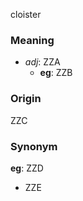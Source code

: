 cloister
### Meaning
+ _adj_: ZZA
	+ __eg__: ZZB

### Origin

ZZC

### Synonym

__eg__: ZZD

+ ZZE


